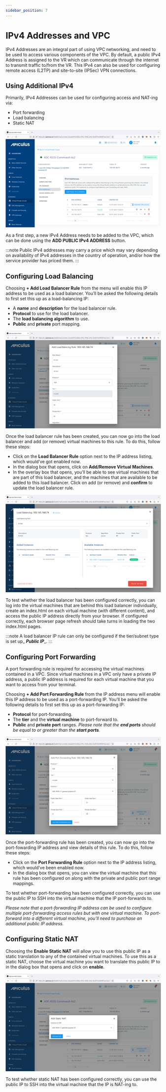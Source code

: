 ```yaml
---
sidebar_position: 7
---
```

# IPv4 Addresses and VPC

IPv4 Addresses are an integral part of using VPC networking, and need to be used to access various components of the VPC. By default, a public IPv4 Address is assigned to the VR which can communicate through the internet to transmit traffic to/from the VR. This IPv4 can also be used for configuring remote access (L2TP) and site-to-site (IPSec) VPN connections.

## Using Additional IPv4

Primarily, IPv4 Addresses can be used for configuring access and NAT-ing via:

- Port forwarding
- Load balancing
- Static NAT

![IPv4 Addresses and VPC](img/IPv4AddressesandVPC1.png)

As a first step, a new IPv4 Address needs to be added to the VPC, which can be done using the **ADD PUBLIC IPv4 ADDRESS** button.

:::note
Public IPv4 addresses may carry a price which may vary depending on availability of IPv4 addresses in the country of operation, and/or how the service provider has priced them.
:::

## Configuring Load Balancing 

Choosing **+ Add Load Balancer Rule** from the menu will enable this IP address to be used as a load balancer. You’ll be asked the following details to first set this up as a load-balancing IP:

- A **name** and **description** for the load balancer rule.
- **Protocol** to use for the load balancer.
- The **load balancing algorithm** to use.
- **Public** and **private** port mapping.

![IPv4 Addresses and VPC](img/IPv4AddressesandVPC2.png)

Once the load balancer rule has been created, you can now go into the load balancer and add (or remove) virtual machines to this rule. To do this, follow these steps:

- Click on the **Load Balancer Rule** option next to the IP address listing, which would’ve got enabled now.
- In the dialog box that opens, click on **Add/Remove Virtual Machines**.
- In the overlay box that opens, you’ll be able to see virtual machines that are part of this load balancer, and the machines that are available to be added to this load balancer. Click on add (or remove) and **confirm** to update the load balancer rule.

![IPv4 Addresses and VPC](img/IPv4AddressesandVPC3.png)

To test whether the load balancer has been configured correctly, you can log into the virtual machines that are behind this load balancer individually, create an index.html on each virtual machine (with different content), and access the public IP address directly from your browser. If configured correctly, each browser page refresh should take turns in loading the two index.html pages.

:::note
A load balancer IP rule can only be configured if the tier/subnet type is set up_ **_Public IP_**_.
:::

## Configuring Port Forwarding

A port forwarding rule is required for accessing the virtual machines contained in a VPC. Since virtual machines in a VPC only have a private IP address, a public IP address is required for each virtual machine that you want to access from your terminal.

Choosing **+ Add Port Forwarding Rule** from the IP address menu will enable this IP address to be used as a port-forwarding IP. You’ll be asked the following details to first set this up as a port-forwarding IP:

- **Protocol** for port-forwarding.
- The **tier** and the **virtual machine** to port-forward to.
- **Public** and **private port** ranges. _Please note that the_ **_end ports_** _should be equal to or greater than the_ **_start ports_**_._

![IPv4 Addresses and VPC](img/IPv4AddressesandVPC4.png)

Once the port-forwarding rule has been created, you can now go into the port-fowarding IP address and view details of this rule. To do this, follow these steps:

- Click on the **Port Forwarding Rule** option next to the IP address listing, which would’ve been enabled now.
- In the dialog box that opens, you can view the virtual machine that this rule has been configured on along with the private and public port range mappings.

To test whether port-forwarding has been configured correctly, you can use the public IP to SSH into the virtual machine that the IP port-forwards to.

_Please note that a port-forwarding IP address can be used to configure multiple port-forwarding access rules but with one virtual machine. To port-forward into a different virtual machine, you’ll need to purchase an additional public IP address._

## Configuring Static NAT

Choosing the **Enable Static NAT** will allow you to use this public IP as a static translation to any of the contained virtual machines. To use this as a static NAT, choose the virtual machine you want to translate this public IP to in the dialog box that opens and click on **enable**.

![IPv4 Addresses and VPC](img/IPv4AddressesandVPC5.png)

To test whether static NAT has been configured correctly, you can use the public IP to SSH into the virtual machine that the IP is NAT-ing to.